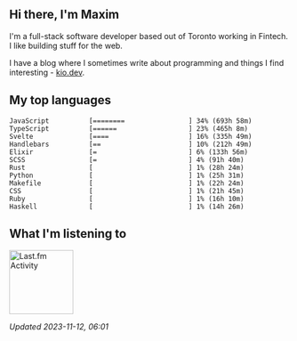 <!-- deno-fmt-ignore-file -->
## Hi there, I'm Maxim

I'm a full-stack software developer based out of Toronto working in Fintech. I like building stuff for the web.

I have a blog where I sometimes write about programming and things I find interesting - [kio.dev](https://kio.dev).



## My top languages

```
JavaScript          [========                ] 34% (693h 58m)
TypeScript          [======                  ] 23% (465h 8m)
Svelte              [====                    ] 16% (335h 49m)
Handlebars          [==                      ] 10% (212h 49m)
Elixir              [=                       ] 6% (133h 56m)
SCSS                [=                       ] 4% (91h 40m)
Rust                [                        ] 1% (28h 24m)
Python              [                        ] 1% (25h 31m)
Makefile            [                        ] 1% (22h 24m)
CSS                 [                        ] 1% (21h 45m)
Ruby                [                        ] 1% (16h 10m)
Haskell             [                        ] 1% (14h 26m)
```


## What I'm listening to


<a href="https://github.com/kiosion/toru">
  <picture>
    <source media="(prefers-color-scheme: dark)" srcset="https://toru.kio.dev/api/v1/kiosion?blur&border_width=0&border_radius=26&theme=nord">
    <source media="(prefers-color-scheme: light)" srcset="https://toru.kio.dev/api/v1/kiosion?blur&border_width=0&border_radius=26&theme=light">
    <img alt="Last.fm Activity" src="https://toru.kio.dev/api/v1/kiosion?blur&border_width=0&border_radius=26" height="115" />
  </picture>
</a>

<br />

_Updated 2023-11-12, 06:01_
